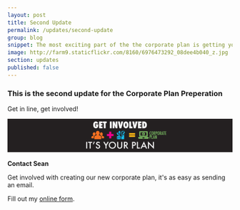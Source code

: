 ```yaml
---
layout: post
title: Second Update
permalink: /updates/second-update
group: blog
snippet: The most exciting part of the the corporate plan is getting your feedback.
image: http://farm9.staticflickr.com/8160/6976473292_08dee4b040_z.jpg
section: updates
published: false
---
```


### This is the second update for the Corporate Plan Preperation

Get in line, get involved!

![ALT](./../../img/irl-terrain-1.jpg)

**Contact Sean**

Get involved with creating our new corporate plan, it's as easy as sending an email.

<div id="wufoo-z7x3p9">
Fill out my <a href="http://irishpi.wufoo.com/forms/z7x3p9">online form</a>.
</div>
<script type="text/javascript">var z7x3p9;(function(d, t) {
var s = d.createElement(t), options = {
'userName':'irishpi', 
'formHash':'z7x3p9', 
'autoResize':true,
'height':'627',
'async':true,
'header':'show'};
s.src = ('https:' == d.location.protocol ? 'https://' : 'http://') + 'wufoo.com/scripts/embed/form.js';
s.onload = s.onreadystatechange = function() {
var rs = this.readyState; if (rs) if (rs != 'complete') if (rs != 'loaded') return;
try { z7x3p9 = new WufooForm();z7x3p9.initialize(options);z7x3p9.display(); } catch (e) {}};
var scr = d.getElementsByTagName(t)[0], par = scr.parentNode; par.insertBefore(s, scr);
})(document, 'script');</script>